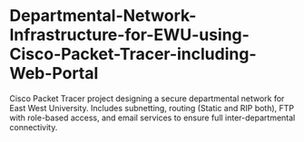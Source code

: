 # Departmental-Network-Infrastructure-for-EWU-using-Cisco-Packet-Tracer-including-Web-Portal
Cisco Packet Tracer project designing a secure departmental network for East West University. Includes subnetting, routing (Static and RIP both), FTP with role-based access, and email services to ensure full inter-departmental connectivity.
